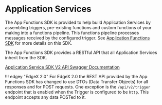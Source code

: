 # Application Services 

The App Functions SDK is provided to help build Application Services by assembling triggers, pre-existing functions and custom functions of your making into a functions pipeline. This functions pipeline processes messages received by the configured trigger.  See [Application Functions SDK](../../microservices/application/ApplicationFunctionsSDK.md) for more details on this SDK.

The App Functions SDK provides a RESTful API that all Application Services inherit from the SDK.

[Application Service SDK V2 API Swagger Documentation](https://app.swaggerhub.com/apis-docs/EdgeXFoundry1/app-functions-sdk/2.2.0)

!!! edgey "EdgeX 2.0"
    For EdgeX 2.0 the REST API provided by the App Functions SDK has changed to use DTOs (Data Transfer Objects) for all responses and for POST requests. One exception is the `/api/v2/trigger` endpoint that is enabled when the Trigger is configured to be `http`. This endpoint accepts any data POSTed to it.

